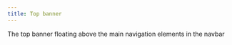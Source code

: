 ```yaml
---
title: Top banner
---
```


The top banner floating above the main navigation elements in the navbar